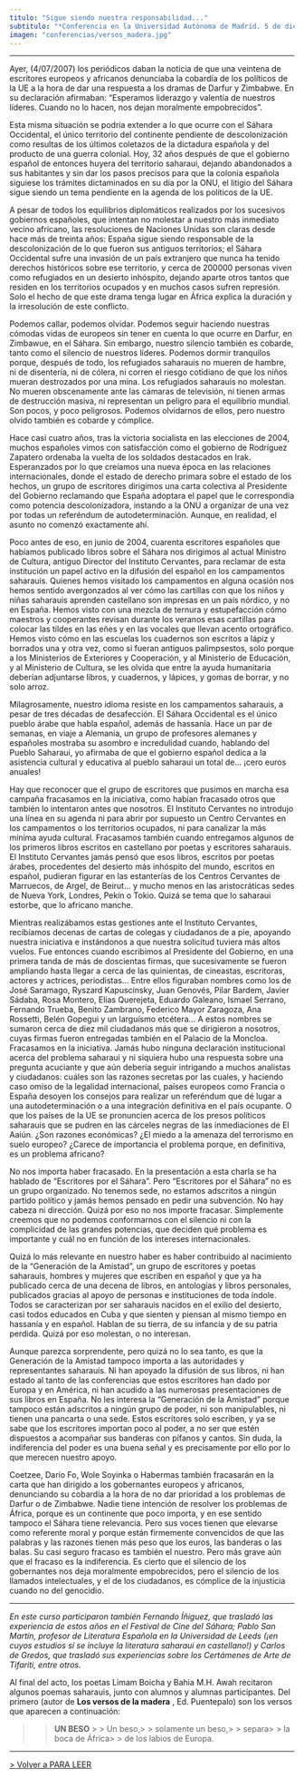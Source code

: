 ```yaml
---
titulo: "Sigue siendo nuestra responsabilidad..."
subtitulo: "*Conferencia en la Universidad Autónoma de Madrid. 5 de diciembre de 2007*"
imagen: "conferencias/versos_madera.jpg"
---
```

* * *

Ayer, (4/07/2007) los periódicos daban la noticia de que una veintena de
escritores europeos y africanos denunciaba la cobardía de los políticos de la
UE a la hora de dar una respuesta a los dramas de Darfur y Zimbabwe. En su
declaración afirmaban: “Esperamos liderazgo y valentía de nuestros líderes.
Cuando no lo hacen, nos dejan moralmente empobrecidos”.

Esta misma situación se podría extender a lo que ocurre con el Sáhara
Occidental, el único territorio del continente pendiente de descolonización
como resultas de los últimos coletazos de la dictadura española y del
producto de una guerra colonial. Hoy, 32 años después de que el gobierno
español de entonces huyera del territorio saharaui, dejando abandonados a sus
habitantes y sin dar los pasos precisos para que la colonia española siguiese
los trámites dictaminados en su día por la ONU, el litigio del Sáhara sigue
siendo un tema pendiente en la agenda de los políticos de la UE.

A pesar de todos los equilibrios diplomáticos realizados por los sucesivos
gobiernos españoles, que intentan no molestar a nuestro más inmediato vecino
africano, las resoluciones de Naciones Unidas son claras desde hace más de
treinta años: España sigue siendo responsable de la descolonización de lo que
fueron sus antiguos territorios; el Sáhara Occidental sufre una invasión de
un país extranjero que nunca ha tenido derechos históricos sobre ese
territorio, y cerca de 200000 personas viven como refugiados en un desierto
inhóspito, dejando aparte otros tantos que residen en los territorios
ocupados y en muchos casos sufren represión. Solo el hecho de que este drama
tenga lugar en África explica la duración y la irresolución de este conflicto.

Podemos callar, podemos olvidar. Podemos seguir haciendo nuestras cómodas
vidas de europeos sin tener en cuenta lo que ocurre en Darfur, en Zimbawue,
en el Sáhara. Sin embargo, nuestro silencio también es cobarde, tanto como el
silencio de nuestros líderes. Podemos dormir tranquilos porque, después de
todo, los refugiados saharauis no mueren de hambre, ni de disentería, ni de
cólera, ni corren el riesgo cotidiano de que los niños mueran destrozados por
una mina. Los refugiados saharauis no molestan. No mueren obscenamente ante
las cámaras de televisión, ni tienen armas de destrucción masiva, ni
representan un peligro para el equilibrio mundial. Son pocos, y poco
peligrosos. Podemos olvidarnos de ellos, pero nuestro olvido también es
cobarde y cómplice.

Hace casi cuatro años, tras la victoria socialista en las elecciones de 2004,
muchos españoles vimos con satisfacción como el gobierno de Rodríguez
Zapatero ordenaba la vuelta de los soldados destacados en Irak. Esperanzados
por lo que creíamos una nueva época en las relaciones internacionales, donde
el estado de derecho primara sobre el estado de los hechos, un grupo de
escritores dirigimos una carta colectiva al Presidente del Gobierno
reclamando que España adoptara el papel que le correspondía como potencia
descolonizadora, instando a la ONU a organizar de una vez por todas un
referéndum de autodeterminación. Aunque, en realidad, el asunto no comenzó
exactamente ahí.

Poco antes de eso, en junio de 2004, cuarenta escritores españoles que
habíamos publicado libros sobre el Sáhara nos dirigimos al actual Ministro de
Cultura, antiguo Director del Instituto Cervantes, para reclamar de esta
institución un papel activo en la difusión del español en los campamentos
saharauis. Quienes hemos visitado los campamentos en alguna ocasión nos hemos
sentido avergonzados al ver cómo las cartillas con que los niños y niñas
saharauis aprenden castellano son impresas en un país nórdico, y no en
España. Hemos visto con una mezcla de ternura y estupefacción cómo maestros y
cooperantes revisan durante los veranos esas cartillas para colocar las
tildes en las eñes y en las vocales que llevan acento ortográfico. Hemos
visto cómo en las escuelas los cuadernos son escritos a lápiz y borrados una
y otra vez, como si fueran antiguos palimpsestos, solo porque a los
Ministerios de Exteriores y Cooperación, y al Ministerio de Educación, y al
Ministerio de Cultura, se les olvida que entre la ayuda humanitaria deberían
adjuntarse libros, y cuadernos, y lápices, y gomas de borrar, y no solo arroz.

Milagrosamente, nuestro idioma resiste en los campamentos saharauis, a pesar
de tres décadas de desafección. El Sáhara Occidental es el único pueblo árabe
que habla español, además de hassanía. Hace un par de semanas, en viaje a
Alemania, un grupo de profesores alemanes y españoles mostraba su asombro e
incredulidad cuando, hablando del Pueblo Saharaui, yo afirmaba de que el
gobierno español dedica a la asistencia cultural y educativa al pueblo
saharaui un total de… ¡cero euros anuales!

Hay que reconocer que el grupo de escritores que pusimos en marcha esa
campaña fracasamos en la iniciativa, como habían fracasado otros que también
lo intentaron antes que nosotros. El Instituto Cervantes no introdujo una
línea en su agenda ni para abrir por supuesto un Centro Cervantes en los
campamentos o los territorios ocupados, ni para canalizar la más mínima ayuda
cultural. Fracasamos también cuando entregamos algunos de los primeros libros
escritos en castellano por poetas y escritores saharauis. El Instituto
Cervantes jamás pensó que esos libros, escritos por poetas árabes,
procedentes del desierto más inhóspito del mundo, escritos en español,
pudieran figurar en las estanterías de los Centros Cervantes de Marruecos, de
Argel, de Beirut… y mucho menos en las aristocráticas sedes de Nueva York,
Londres, Pekín o Tokio. Quizá se tema que lo saharaui estorbe, que lo
africano manche.

Mientras realizábamos estas gestiones ante el Instituto Cervantes, recibíamos
decenas de cartas de colegas y ciudadanos de a pie, apoyando nuestra
iniciativa e instándonos a que nuestra solicitud tuviera más altos vuelos.
Fue entonces cuando escribimos al Presidente del Gobierno, en una primera
tanda de más de doscientas firmas, que sucesivamente se fueron ampliando
hasta llegar a cerca de las quinientas, de cineastas, escritoras, actores y
actrices, periodistas… Entre ellos figuraban nombres como los de José
Saramago, Ryszard Kapuscinsky, Juan Genovés, Pilar Bardem, Javier Sádaba,
Rosa Montero, Elías Querejeta, Eduardo Galeano, Ismael Serrano, Fernando
Trueba, Benito Zambrano, Federico Mayor Zaragoza, Ana Rossetti, Belén Gopegui
y un larguísmo etcétera… A estos nombres se sumaron cerca de diez mil
ciudadanos más que se dirigieron a nosotros, cuyas firmas fueron entregadas
también en el Palacio de la Moncloa. Fracasamos en la iniciativa. Jamás hubo
ninguna declaración institucional acerca del problema saharaui y ni siquiera
hubo una respuesta sobre una pregunta acuciante y que aún debería seguir
intrigando a muchos analistas y ciudadanos: cuáles son las razones secretas
por las cuales, y haciendo caso omiso de la legalidad internacional, países
europeos como Francia o España desoyen los consejos para realizar un
referéndum que dé lugar a una autodeterminación o a una integración
definitiva en el país ocupante. O que los países de la UE se pronuncien
acerca de los presos políticos saharauis que se pudren en las cárceles negras
de las inmediaciones de El Aaiún. ¿Son razones económicas? ¿El miedo a la
amenaza del terrorismo en suelo europeo? ¿Carece de importancia el problema
porque, en definitiva, es un problema africano?

No nos importa haber fracasado. En la presentación a esta charla se ha
hablado de “Escritores por el Sáhara”. Pero “Escritores por el Sáhara” no es
un grupo organizado. No tenemos sede, no estamos adscritos a ningún partido
político y jamás hemos pensado en pedir una subvención. No hay cabeza ni
dirección. Quizá por eso no nos importe fracasar. Simplemente creemos que no
podemos conformarnos con el silencio ni con la complicidad de las grandes
potencias, que deciden qué problema es importante y cuál no en función de los
intereses internacionales.

Quizá lo más relevante en nuestro haber es haber contribuido al nacimiento de
la “Generación de la Amistad”, un grupo de escritores y poetas saharauis,
hombres y mujeres que escriben en español y que ya ha publicado cerca de una
decena de libros, en antologías y libros personales, publicados gracias al
apoyo de personas e instituciones de toda índole. Todos se caracterizan por
ser saharauis nacidos en el exilio del desierto, casi todos educados en Cuba
y que sienten y piensan al mismo tiempo en hassanía y en español. Hablan de
su tierra, de su infancia y de su patria perdida. Quizá por eso molestan, o
no interesan.

Aunque parezca sorprendente, pero quizá no lo sea tanto, es que la Generación
de la Amistad tampoco importa a las autoridades y representantes saharauis.
Ni han apoyado la difusión de sus libros, ni han estado al tanto de las
conferencias que estos escritores han dado por Europa y en América, ni han
acudido a las numerosas presentaciones de sus libros en España. No les
interesa la “Generación de la Amistad” porque tampoco están adscritos a
ningún grupo de poder, ni son manipulables, ni tienen una pancarta o una
sede. Estos escritores solo escriben, y ya se sabe que los escritores
importan poco al poder, a no ser que estén dispuestos a acompañar sus
banderas con pífanos y cantos. Sin duda, la indiferencia del poder es una
buena señal y es precisamente por ello por lo que merecen nuestro apoyo.

Coetzee, Darío Fo, Wole Soyinka o Habermas también fracasarán en la carta que
han dirigido a los gobernantes europeos y africanos, denunciando su cobardía
a la hora de no dar prioridad a los problemas de Darfur o de Zimbabwe. Nadie
tiene intención de resolver los problemas de África, porque es un continente
que poco importa, y en ese sentido tampoco el Sáhara tiene relevancia. Pero
sus voces tienen que elevarse como referente moral y porque están firmemente
convencidos de que las palabras y las razones tienen más peso que los euros,
las banderas o las balas. Su casi seguro fracaso es también el nuestro. Pero
más grave aún que el fracaso es la indiferencia. Es cierto que el silencio de
los gobernantes nos deja moralmente empobrecidos, pero el silencio de los
llamados intelectuales, y el de los ciudadanos, es cómplice de la injusticia
cuando no del genocidio.

* * *

_En este curso participaron también Fernando Íñiguez, que trasladó las
experiencia de estos años en el Festival de Cine del Sáhara; Pablo San
Martín, profesor de Literatura Española en la Universidad de Leeds (¡en cuyos
estudios sí se incluye la literatura saharaui en castellano!) y Carlos de
Gredos, que trasladó sus experiencias sobre los Certámenes de Arte de
Tifariti, entre otros._

Al final del acto, los poetas Limam Boicha y Bahia M.H. Awah recitaron
algunos poemas saharauis, junto con alumnos y alumnas participantes. Del
primero (autor de **Los versos de la madera** , Ed. Puentepalo) son los
versos que aparecen a continuación:

> > **UN BESO** > > Un beso,> > solamente un beso,> > separa> > la boca de
África> > de los labios de Europa.
* * *

[> Volver a PARA LEER](/ver/paraleer)

